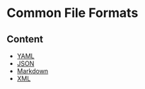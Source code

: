 # Common File Formats

## Content

- [YAML](/Handbook/Development/Development%20Environment%20and%20Tools/Common%20File%20Formats/YAML)
- [JSON](/Handbook/Development/Development%20Environment%20and%20Tools/Common%20File%20Formats/JSON)
- [Markdown](/Handbook/Development/Development%20Environment%20and%20Tools/Common%20File%20Formats/Markdown)
- [XML](/Handbook/Development/Development%20Environment%20and%20Tools/Common%20File%20Formats/XML)
